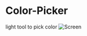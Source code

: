 # Color-Picker
light tool to pick color
![Screen](https://github.com/Slayez/Color-Picker/blob/master/screen01.jpg)
